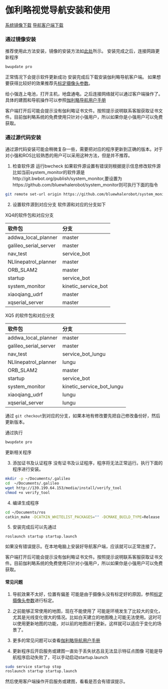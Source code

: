 # 伽利略视觉导航安装和使用<br>
[系统镜像下载](http://139.199.64.153/static/xq_os_v2.0.4_2018-6-14.iso)
[导航客户端下载](http://139.199.64.153/media/install/%E4%BC%BD%E5%88%A9%E7%95%A5%E5%AF%BC%E8%88%AA%E5%AE%A2%E6%88%B7%E7%AB%AF%E5%AE%89%E8%A3%85%E7%A8%8B%E5%BA%8F.exe)
### 通过镜像安装
推荐使用此方法安装，镜像的安装方法如[此处](https://community.bwbot.org/topic/232)所示。
安装完成之后，连接网路更新程序
```bash
bwupdate pro
```
正常情况下会提示软件更新成功
安装完成后下载安装伽利略导航客户端。
如果想要获得比较好的效果推荐先[标定摄像头参数](https://community.bwbot.org/topic/486/%E5%A6%82%E4%BD%95%E6%A0%87%E5%AE%9A%E5%8D%95%E7%9B%AE%E6%91%84%E5%83%8F%E5%A4%B4)。

给小强连上电池，打开主机，地盘通电。之后连接网络就可以通过客户端操作了。
具体的建图和导航操作可以参照[伽利略导航用户手册](https://doc.bwbot.org/books-online/galileo-servicebot-doc/remote.html#start)

客户端打开后可能会提示没有伽利略证书文件。按照提示说明联系客服获取证书文件。目前伽利略系统的免费使用只针对小强用户，所以如果你是小强用户可以免费获取。

### 通过源代码安装
通过源代码安装可能会稍微复杂一些，需要把对应的程序更新到正确的版本。对于对小强和ROS比较熟悉的用户可以采用这种方法，但是并不推荐。
1. 检查软件源
运行bwcheck
如果软件源设置有错误则根据提示信息修改软件源
比如当前system_monitor的软件源是http://git.bwbot.org/publish/system_monitor,要设置为https://github.com/bluewhalerobot/system_monitor则可执行下面的指令

```bash
git remote set-url origin https://github.com/bluewhalerobot/system_monitor
```
2. 设置软件源到对应分支
软件源和对应的分支如下

XQ4的软件包和对应分支

|软件包|分支|
|:--|:--|
|addwa_local_planner|master|
|galileo_serial_server|master|
|nav_test|service_bot|
|NLlinepatrol_planner|master|
|ORB_SLAM2|master|
|startup|service_bot|
|system_monitor|kinetic_service_bot|
|xiaoqiang_udrf|master|
|xqserial_server|master|

XQ5 的软件包和对应分支

|软件包|分支|
|:--|:--|
|addwa_local_planner|master|
|galileo_serial_server|master|
|nav_test|service_bot_lungu|
|NLlinepatrol_planner|lungu|
|ORB_SLAM2|master|
|startup|service_bot|
|system_monitor|kinetic_service_bot_lungu|
|xiaoqiang_udrf|lungu|
|xqserial_server|lungu|


通过 `git checkout`到对应的分支，如果本地有修改要先把自己修改备份好，然后更新版本。

通过执行
```bash
bwupdate pro
```
更新相关程序

3. 添加证书及认证程序
没有证书及认证程序，程序将无法正常运行。执行下面的程序进行安装。
```bash
mkdir -p ~/Documents/.galileo
cd  ~/Documents/.galileo
wget http://139.199.64.153/media/install/verify_tool
chmod +x verify_tool
```

4. 编译生成程序
```bash
cd ~/Documents/ros
catkin_make -DCATKIN_WHITELIST_PACKAGES="" -DCMAKE_BUILD_TYPE=Release
```
5. 安装完成后可以先通过
```
roslaunch startup startup.launch
```
如果没有错误提示。在本地电脑上安装好导航客户端，应该就可以正常连接了。

客户端打开后可能会提示没有伽利略证书文件。按照提示说明联系客服获取证书文件。目前伽利略系统的免费使用只针对小强用户，所以如果你是小强用户可以免费获取。

#### 常见问题
1. 导航效果不太好，位置有偏差
可能是由于摄像头没有标定好的原因，参照[标定摄像头参数](https://community.bwbot.org/topic/486/%E5%A6%82%E4%BD%95%E6%A0%87%E5%AE%9A%E5%8D%95%E7%9B%AE%E6%91%84%E5%83%8F%E5%A4%B4)进行标定。

2. 之前能够正常使用的地图，现在不能使用了
可能是环境发生了比较大的变化，尤其是光线变化很大的情况。比如白天建立的地图晚上可能无法使用。这时可以使用更新地图的功能，对以前的地图进行更新。这样就可以适应于变化的场景了。

3. 更多的常见问题可以查看[伽利略导航用户手册](https://doc.bwbot.org/books-online/galileo-servicebot-doc/faq.html#start)

4. 更新程序后开启服务或建图一直处于丢失状态且无法显示特征点图像
可能是导航程序启动失败了，可以手动启动startup.launch
```bash
sudo service startup stop
roslaunch startup startup.launch
```
然后使用客户端操作开启服务或建图，看看是否会有错误提示。
